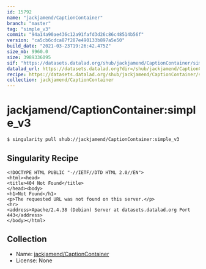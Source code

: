 ```yaml
---
id: 15792
name: "jackjamend/CaptionContainer"
branch: "master"
tag: "simple_v3"
commit: "94a14a90ae436c12a91fafd3d26c86c48514b56f"
version: "ca5cb6cdca87f287e490133b897a5e50"
build_date: "2021-03-23T19:26:42.475Z"
size_mb: 9960.0
size: 3989336095
sif: "https://datasets.datalad.org/shub/jackjamend/CaptionContainer/simple_v3/2021-03-23-94a14a90-ca5cb6cd/ca5cb6cdca87f287e490133b897a5e50.sif"
datalad_url: https://datasets.datalad.org?dir=/shub/jackjamend/CaptionContainer/simple_v3/2021-03-23-94a14a90-ca5cb6cd/
recipe: https://datasets.datalad.org/shub/jackjamend/CaptionContainer/simple_v3/2021-03-23-94a14a90-ca5cb6cd/Singularity
collection: jackjamend/CaptionContainer
---
```


# jackjamend/CaptionContainer:simple_v3

```bash
$ singularity pull shub://jackjamend/CaptionContainer:simple_v3
```

## Singularity Recipe

```singularity
<!DOCTYPE HTML PUBLIC "-//IETF//DTD HTML 2.0//EN">
<html><head>
<title>404 Not Found</title>
</head><body>
<h1>Not Found</h1>
<p>The requested URL was not found on this server.</p>
<hr>
<address>Apache/2.4.38 (Debian) Server at datasets.datalad.org Port 443</address>
</body></html>
```

## Collection

 - Name: [jackjamend/CaptionContainer](https://github.com/jackjamend/CaptionContainer)
 - License: None

